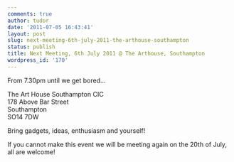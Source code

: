```yaml
---
comments: true
author: tudor
date: '2011-07-05 16:43:41'
layout: post
slug: next-meeting-6th-july-2011-the-arthouse-southampton
status: publish
title: Next Meeting, 6th July 2011 @ The Arthouse, Southampton
wordpress_id: '170'
---
```


From 7.30pm until we get bored… 

The Art House Southampton CIC  
178 Above Bar Street  
Southampton  
SO14 7DW

Bring gadgets, ideas, enthusiasm and
yourself!

If you cannot make this event we will be meeting again on the
20th of July, all are welcome!
